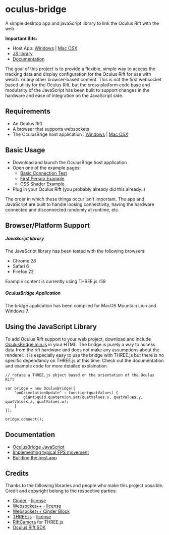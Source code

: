 oculus-bridge
=============


A simple desktop app and javaScript library to link the Oculus Rift with the web.

__Important Bits:__ 

- Host App: [Windows](https://github.com/Instrument/oculus-bridge/blob/master/app/build/oculus-bridge-windows.zip?raw=true) | [Mac OSX](https://github.com/Instrument/oculus-bridge/blob/master/app/build/oculus-bridge-osx.zip?raw=true)
- [JS library](https://github.com/Instrument/oculus-bridge/tree/master/web/build)
- [Documentation](https://github.com/Instrument/oculus-bridge/tree/master/docs) 


The goal of this project is to provide a flexible, simple way to access the tracking data and display configuration for the Oculus Rift for use with webGL or any other browser-based content.  This is not the first websocket based utility for the Oculus Rift, but the cross platform code base and modularity of the JavaScript has been built to support changes in the hardware and ease of integration on the JavaScript side.


## Requirements

- An Oculus Rift
- A browser that supports websockets
- The OculusBrige host application : [Windows](https://github.com/Instrument/oculus-bridge/blob/master/app/build/oculus-bridge-windows.zip?raw=true) | [Mac OSX](https://github.com/Instrument/oculus-bridge/blob/master/app/build/oculus-bridge-osx.zip?raw=true)


## Basic Usage

- Download and launch the OculusBrige host application
- Open one of the example pages:
	- [Basic Connection Test](http://mikedouglas.github.io/oculus-bridge/examples/connect.html)
	- [First Person Example](http://mikedouglas.github.io/oculus-bridge/examples/first_person.html)
	- [CSS Shader Example](http://mikedouglas.github.io/oculus-bridge/examples/css_shaders.html)
- Plug in your Oculus Rift (you probably already did this already..)

The order in which these things occur isn't important.  The app and JavaScript are built to handle loosing connectivity, having the hardware connected and disconnected randomly at runtime, etc.


## Browser/Platform Support

##### JavaScript library

The JavaScript library has been tested with the following browsers:

- Chrome 28
- Safari 6
- Firefox 22

Example content is currently using THREE.js r59


##### OculusBridge Application

The bridge application has been compiled for MacOS Mountain Lion and Windows 7.


## Using the JavaScript Library

To add Oculus Rift support to your web project, download and include [OculusBridge.min.js](https://github.com/Instrument/oculus-bridge/tree/master/web/build) in your HTML.  The bridge is purely a way to access data from the rift hardware and does not make any assumptions about the renderer.  It is especially easy to use the bridge with THREE.js but there is no specific dependancy on THREE.js at this time.  Check out the documentation and example code for more detailed explaination.

	// rotate a THREE.js object based on the orientation of the Oculus Rift

	var bridge = new OculusBridge({
		"onOrientationUpdate" : function(quatValues) {
			giantSquid.quaternion.set(quatValues.x, quatValues.y, quatValues.z, quatValues.w);
		}
	});

	bridge.connect();


## Documentation

- [OculusBridge JavaScript](https://github.com/Instrument/oculus-bridge/blob/master/docs/javascript_docs.md)
- [Implementing typical FPS movement](https://github.com/Instrument/oculus-bridge/blob/master/docs/first_person_movement.md)
- [Building the host app](https://github.com/Instrument/oculus-bridge/blob/master/docs/build_instructions.md)

## Credits

Thanks to the following libraries and people who make this project possible.  Credit and copyright belong to the respective parties:

- [Cinder](http://libcinder.org/) - [license](https://github.com/cinder/Cinder/blob/master/docs/COPYING)
- [Websocket++](http://www.zaphoyd.com/websocketpp) - [license](https://github.com/zaphoyd/websocketpp/blob/master/COPYING)
- [Websocket++ Cinder Block](https://github.com/BanTheRewind/Cinder-WebSocketPP) 
- [THREE.js](http://threejs.org/) - [license](https://github.com/mrdoob/three.js/blob/master/LICENSE)
- [RiftCamera](https://github.com/troffmo5/OculusStreetView) for THREE.js
- [Oculus Rift SDK](http://developer.oculusvr.com)

